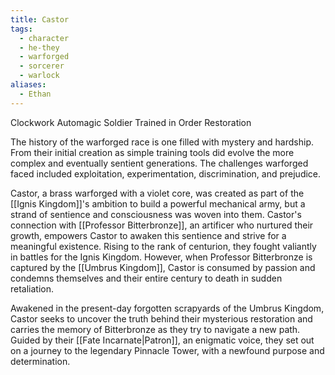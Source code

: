 ```yaml
---
title: Castor
tags:
  - character
  - he-they
  - warforged
  - sorcerer
  - warlock
aliases:
  - Ethan
---
```


Clockwork Automagic Soldier Trained in Order Restoration

The history of the warforged race is one filled with mystery and hardship. From their initial creation as simple training tools did evolve the more complex and eventually sentient generations. The challenges warforged faced included exploitation, experimentation, discrimination, and prejudice. 

Castor, a brass warforged with a violet core, was created as part of the [[Ignis Kingdom]]'s ambition to build a powerful mechanical army, but a strand of sentience and consciousness was woven into them. Castor's connection with [[Professor Bitterbronze]], an artificer who nurtured their growth, empowers Castor to awaken this sentience and strive for a meaningful existence. Rising to the rank of centurion, they fought valiantly in battles for the Ignis Kingdom. However, when Professor Bitterbronze is captured by the [[Umbrus Kingdom]], Castor is consumed by passion and condemns themselves and their entire century to death in sudden retaliation.

Awakened in the present-day forgotten scrapyards of the Umbrus Kingdom, Castor seeks to uncover the truth behind their mysterious restoration and carries the memory of Bitterbronze as they try to navigate a new path. Guided by their [[Fate Incarnate|Patron]], an enigmatic voice, they set out on a journey to the legendary Pinnacle Tower, with a newfound purpose and determination.